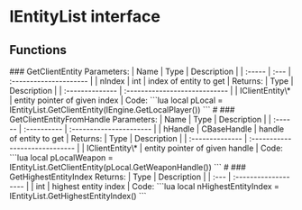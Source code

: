 # IEntityList interface

## Functions

 \#\#\# GetClientEntity Parameters: \| Name \| Type \| Description \| \| :----- \| :--- \| :--------------------- \| \| nIndex \| int \| index of entity to get \| Returns: \| Type \| Description \| \| :-------------- \| :---------------------------- \| \| IClientEntity\\* \| entity pointer of given index \| Code: \`\`\`lua local pLocal = IEntityList.GetClientEntity\(IEngine.GetLocalPlayer\(\)\) \`\`\` \# \#\#\# GetClientEntityFromHandle Parameters: \| Name \| Type \| Description \| \| :------ \| :---------- \| :---------------------- \| \| hHandle \| CBaseHandle \| handle of entity to get \| Returns: \| Type \| Description \| \| :-------------- \| :----------------------------- \| \| IClientEntity\\* \| entity pointer of given handle \| Code: \`\`\`lua local pLocalWeapon = IEntityList.GetClientEntity\(pLocal.GetWeaponHandle\(\)\) \`\`\` \# \#\#\# GetHighestEntityIndex Returns: \| Type \| Description \| \| :--- \| :------------------- \| \| int \| highest entity index \| Code: \`\`\`lua local nHighestEntityIndex = IEntityList.GetHighestEntityIndex\(\) \`\`\`

